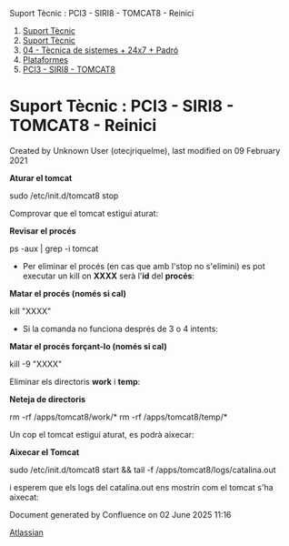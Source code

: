 Suport Tècnic : PCI3 - SIRI8 - TOMCAT8 - Reinici  

1.  [Suport Tècnic](index.html)
2.  [Suport Tècnic](13893782.html)
3.  [04 - Tècnica de sistemes + 24x7 + Padró](26313202.html)
4.  [Plataformes](Plataformes_41520520.html)
5.  [PCI3 - SIRI8 - TOMCAT8](PCI3---SIRI8---TOMCAT8_41521189.html)

Suport Tècnic : PCI3 - SIRI8 - TOMCAT8 - Reinici
================================================

Created by Unknown User (otecjriquelme), last modified on 09 February 2021

**Aturar el tomcat**

sudo /etc/init.d/tomcat8 stop

Comprovar que el tomcat estigui aturat:

**Revisar el procés**

ps -aux | grep -i tomcat

*   Per eliminar el procés (en cas que amb l'stop no s'elimini) es pot executar un kill on **XXXX** serà l'**id** del **procés**:
    

  

**Matar el procés (només si cal)**

kill "XXXX"

*   Si la comanda no funciona després de 3 o 4 intents:

**Matar el procés forçant-lo (només si cal)**

kill -9 "XXXX"

Eliminar els directoris **work** i **temp**:

**Neteja de directoris**

rm -rf /apps/tomcat8/work/\*
rm -rf /apps/tomcat8/temp/\*

  

  

Un cop el tomcat estigui aturat, es podrà aixecar:

**Aixecar el Tomcat**

sudo /etc/init.d/tomcat8 start && tail -f /apps/tomcat8/logs/catalina.out

i esperem que els logs del catalina.out ens mostrin com el tomcat s'ha aixecat:

Document generated by Confluence on 02 June 2025 11:16

[Atlassian](http://www.atlassian.com/)